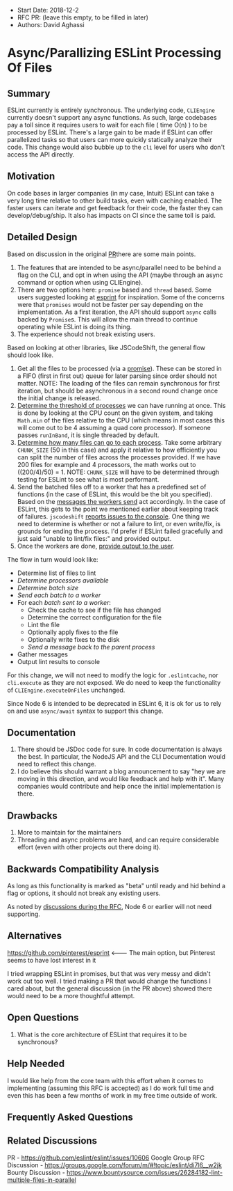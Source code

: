 - Start Date: 2018-12-2
- RFC PR: (leave this empty, to be filled in later)
- Authors: David Aghassi

# Async/Parallizing ESLint Processing Of Files

## Summary

ESLint currently is entirely synchronous. The underlying code, `CLIEngine` currently doesn't support any async functions. As such, large codebases pay a toll since it requires users to wait for each file ( time O(n) ) to be processed by ESLint. There's a large gain to be made if ESLint can offer parallelized tasks so that users can more quickly statically analyze their code. This change would also bubble up to the `cli` level for users who don't access the API directly.

## Motivation

On code bases in larger companies (in my case, Intuit) ESLint can take a very long time relative to other build tasks, even with caching enabled. The faster users can iterate and get feedback for their code, the faster they can develop/debug/ship. It also has impacts on CI since the same toll is paid.

## Detailed Design

Based on discussion in the original [PR](https://github.com/eslint/eslint/issues/10606#issue-341171187)there are some main points.

1. The features that are intended to be async/parallel need to be behind a flag on the CLI, and opt in when using the API (maybe through an async command or option when using CLIEngine).
2. There are two options here: `promise` based and `thread` based. Some users suggested looking at [esprint](https://github.com/pinterest/esprint) for inspiration. Some of the concerns were that `promises` would not be faster per say depending on the implementation. As a first iteration, the API should support `async` calls backed by `Promise`s. This will allow the main thread to continue operating while ESLint is doing its thing.
3. The experience should not break existing users.

Based on looking at other libraries, like JSCodeShift, the general flow should look like.

1. Get all the files to be processed (via a [promise](https://github.com/facebook/jscodeshift/blob/master/src/Runner.js#L216)). These can be stored in a FIFO (first in first out) queue for later parsing since order should not matter. NOTE: The loading of the files can remain synchronous for first iteration, but should be asynchronous in a second round change once the initial change is released.
2. [Determine the threshold of processes](https://github.com/facebook/jscodeshift/blob/master/src/Runner.js#L224) we can have running at once. This is done by looking at the CPU count on the given system, and taking `Math.min` of the files relative to the CPU (which means in most cases this will come out to be 4 assuming a quad core processor). If someone passes `runInBand`, it is single threaded by default.
3. [Determine how many files can go to each process](https://github.com/facebook/jscodeshift/blob/master/src/Runner.js#L225). Take some arbitrary `CHUNK_SIZE` (50 in this case) and apply it relative to how efficiently you can split the number of files across the processes provided. If we have 200 files for example and 4 processors, the math works out to ((200/4)/50) = 1. NOTE: `CHUNK_SIZE` will have to be determined through testing for ESLint to see what is most performant.
4. Send the batched files off to a worker that has a predefined set of functions (in the case of ESLint, this would be the bit you specified). Based on the [messages the workers send](https://github.com/facebook/jscodeshift/blob/master/src/Runner.js#L270-L285) act accordingly. In the case of ESLint, this gets to the point we mentioned earlier about keeping track of failures. `jscodeshift` [reports issues to the console](https://github.com/facebook/jscodeshift/blob/master/src/Runner.js#L66). One thing we need to determine is whether or not a failure to lint, or even write/fix, is grounds for ending the process. I'd prefer if ESLint failed gracefully and just said "unable to lint/fix files:" and provided output.
5. Once the workers are done, [provide output to the user](https://github.com/facebook/jscodeshift/blob/master/src/Runner.js#L292).

The flow in turn would look like:

- Determine list of files to lint
- _Determine processors available_
- _Determine batch size_
- _Send each batch to a worker_
- For each _batch sent to a worker_:
  - Check the cache to see if the file has changed
  - Determine the correct configuration for the file
  - Lint the file
  - Optionally apply fixes to the file
  - Optionally write fixes to the disk
  - _Send a message back to the parent process_
- Gather messages
- Output lint results to console

For this change, we will not need to modify the logic for `.eslintcache`, nor `cli.execute` as they are not exposed. We do need to keep the functionality of `CLIEngine.executeOnFiles` unchanged.

Since Node 6 is intended to be deprecated in ESLint 6, it is ok for us to rely on and use `async/await` syntax to support this change.

## Documentation

1. There should be JSDoc code for sure. In code documentation is always the best. In particular, the NodeJS API and the CLI Documentation would need to reflect this change.
2. I do believe this should warrant a blog announcement to say "hey we are moving in this direction, and would like feedback and help with it". Many companies would contribute and help once the initial implementation is there.

## Drawbacks

1. More to maintain for the maintainers
2. Threading and async problems are hard, and can require considerable effort (even with other projects out there doing it).

## Backwards Compatibility Analysis

As long as this functionality is marked as "beta" until ready and hid behind a flag or options, it should not break any existing users.

As noted by [discussions during the RFC](https://github.com/eslint/rfcs/pull/4#issuecomment-469583046), Node 6 or earlier will not need supporting.

## Alternatives

https://github.com/pinterest/esprint <--- The main option, but Pinterest seems to have lost interest in it

I tried wrapping ESLint in promises, but that was very messy and didn't work out too well.
I tried making a PR that would change the functions I cared about, but the general discussion (in the PR above) showed there would need to be a more thoughtful attempt.

## Open Questions

1. What is the core architecture of ESLint that requires it to be synchronous?

## Help Needed

<!--
    This section is optional.

    Are you able to implement this RFC on your own? If not, what kind
    of help would you need from the team?
-->

I would like help from the core team with this effort when it comes to implementing (assuming this RFC is accepted) as I do work full time and even this has been a few months of work in my free time outside of work.

## Frequently Asked Questions

<!--
    This section is optional but suggested.

    Try to anticipate points of clarification that might be needed by
    the people reviewing this RFC. Include those questions and answers
    in this section.
-->

## Related Discussions

<!--
    This section is optional but suggested.

    If there is an issue, pull request, or other URL that provides useful
    context for this proposal, please include those links here.
-->

PR - https://github.com/eslint/eslint/issues/10606
Google Group RFC Discussion - https://groups.google.com/forum/m/#!topic/eslint/di7l6__w2jk
Bounty Discussion - https://www.bountysource.com/issues/26284182-lint-multiple-files-in-parallel
